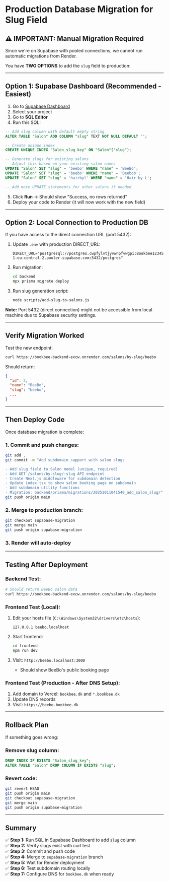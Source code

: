# Production Database Migration for Slug Field

## ⚠️ IMPORTANT: Manual Migration Required

Since we're on Supabase with pooled connections, we cannot run automatic migrations from Render.

You have **TWO OPTIONS** to add the `slug` field to production:

---

## Option 1: Supabase Dashboard (Recommended - Easiest)

1. Go to [Supabase Dashboard](https://supabase.com/dashboard)
2. Select your project
3. Go to **SQL Editor**
4. Run this SQL:

```sql
-- Add slug column with default empty string
ALTER TABLE "Salon" ADD COLUMN "slug" TEXT NOT NULL DEFAULT '';

-- Create unique index
CREATE UNIQUE INDEX "Salon_slug_key" ON "Salon"("slug");

-- Generate slugs for existing salons
-- Adjust this based on your existing salon names
UPDATE "Salon" SET "slug" = 'beebo' WHERE "name" = 'BeeBo';
UPDATE "Salon" SET "slug" = 'beebo' WHERE "name" = 'Beebob';
UPDATE "Salon" SET "slug" = 'hairbyl' WHERE "name" = 'Hair by L';

-- Add more UPDATE statements for other salons if needed
```

5. Click **Run** → Should show "Success, no rows returned"
6. Deploy your code to Render (it will now work with the new field)

---

## Option 2: Local Connection to Production DB

If you have access to the direct connection URL (port 5432):

1. Update `.env` with production DIRECT_URL:
   ```
   DIRECT_URL="postgresql://postgres.cwpfylvtjyvwnpfvwgpi:Bookbee12345!@aws-1-eu-central-2.pooler.supabase.com:5432/postgres"
   ```

2. Run migration:
   ```bash
   cd backend
   npx prisma migrate deploy
   ```

3. Run slug generation script:
   ```bash
   node scripts/add-slug-to-salons.js
   ```

**Note:** Port 5432 (direct connection) might not be accessible from local machine due to Supabase security settings.

---

## Verify Migration Worked

Test the new endpoint:
```bash
curl https://bookbee-backend-excw.onrender.com/salons/by-slug/beebo
```

Should return:
```json
{
  "id": 2,
  "name": "BeeBo",
  "slug": "beebo",
  ...
}
```

---

## Then Deploy Code

Once database migration is complete:

### 1. Commit and push changes:
```bash
git add .
git commit -m "Add subdomain support with salon slugs

- Add slug field to Salon model (unique, required)
- Add GET /salons/by-slug/:slug API endpoint
- Create Next.js middleware for subdomain detection
- Update index.tsx to show salon booking page on subdomain
- Add subdomain utility functions
- Migration: backend/prisma/migrations/20251011041540_add_salon_slug/"
git push origin main
```

### 2. Merge to production branch:
```bash
git checkout supabase-migration
git merge main
git push origin supabase-migration
```

### 3. Render will auto-deploy

---

## Testing After Deployment

### Backend Test:
```bash
# Should return BeeBo salon data
curl https://bookbee-backend-excw.onrender.com/salons/by-slug/beebo
```

### Frontend Test (Local):
1. Edit your hosts file (`C:\Windows\System32\drivers\etc\hosts`):
   ```
   127.0.0.1 beebo.localhost
   ```

2. Start frontend:
   ```bash
   cd frontend
   npm run dev
   ```

3. Visit: `http://beebo.localhost:3000`
   - Should show BeeBo's public booking page

### Frontend Test (Production - After DNS Setup):
1. Add domain to Vercel: `bookbee.dk` and `*.bookbee.dk`
2. Update DNS records
3. Visit: `https://beebo.bookbee.dk`

---

## Rollback Plan

If something goes wrong:

### Remove slug column:
```sql
DROP INDEX IF EXISTS "Salon_slug_key";
ALTER TABLE "Salon" DROP COLUMN IF EXISTS "slug";
```

### Revert code:
```bash
git revert HEAD
git push origin main
git checkout supabase-migration
git merge main
git push origin supabase-migration
```

---

## Summary

✅ **Step 1:** Run SQL in Supabase Dashboard to add `slug` column  
✅ **Step 2:** Verify slugs exist with curl test  
✅ **Step 3:** Commit and push code  
✅ **Step 4:** Merge to `supabase-migration` branch  
✅ **Step 5:** Wait for Render deployment  
✅ **Step 6:** Test subdomain routing locally  
✅ **Step 7:** Configure DNS for `bookbee.dk` when ready  

